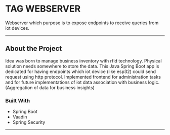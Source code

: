 # TAG WEBSERVER

Webserver which purpose is to expose endpoints to receive queries from iot devices.

---


## About the Project

Idea was born to manage business inventory with rfid technology. Physical solution needs somewhere to store the data.
This Java Spring Boot app is dedicated for having endpoints which iot device (like esp32) could send request using 
http protocol. 
Implemented frontend for administration tasks and for future implementations of iot data association with business logic. (Aggregation of data for business insights)

### Built With

- Spring Boot
- Vaadin
- Spring Security

---

